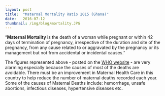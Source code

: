 ```yaml
---
layout: post 
title:  "Maternal Mortality Ratio 2015 (Ghana)"
date:   2016-07-12 
thumbnail: /img/blog/mortality.JPG
---
```


“**Maternal Mortality** is the death of a woman while pregnant or within 42 days of termination of pregnancy, irrespective of the duration and site of the pregnancy, from any cause related to or aggravated by the pregnancy or its management but not from accidental or incidental causes.”

The figures represented above - posted on the [WHO website](http://apps.who.int/gho/data/view.main.1390?lang=en) - are very alarming  especially because the causes of most of the deaths are avoidable. There must be an improvement in Maternal Health Care in this country to help reduce the number of maternal deaths recorded each year. Some of the causes of Maternal Deaths include: hemorrhage, unsafe abortions, infectious diseases, hypertensive diseases etc. 
